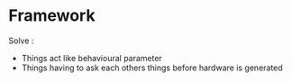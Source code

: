 # Framework 

Solve :

- Things act like behavioural parameter
- Things having to ask each others things before hardware is generated
